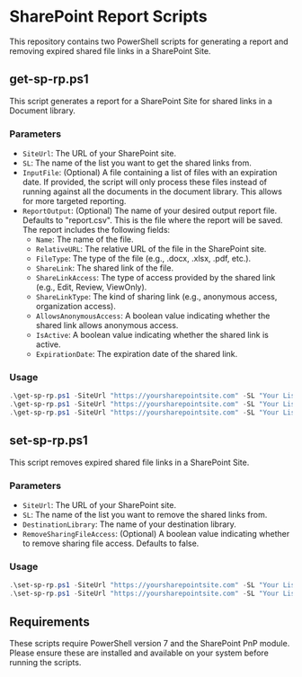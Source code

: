 # SharePoint Report Scripts

This repository contains two PowerShell scripts for generating a report and removing expired shared file links in a SharePoint Site.

## get-sp-rp.ps1

This script generates a report for a SharePoint Site for shared links in a Document library. 

### Parameters

- `SiteUrl`: The URL of your SharePoint site.
- `SL`: The name of the list you want to get the shared links from.
- `InputFile`: (Optional) A file containing a list of files with an expiration date. If provided, the script will only process these files instead of running against all the documents in the document library. This allows for more targeted reporting.
- `ReportOutput`: (Optional) The name of your desired output report file. Defaults to "report.csv". This is the file where the report will be saved. The report includes the following fields:
  - `Name`: The name of the file.
  - `RelativeURL`: The relative URL of the file in the SharePoint site.
  - `FileType`: The type of the file (e.g., .docx, .xlsx, .pdf, etc.).
  - `ShareLink`: The shared link of the file.
  - `ShareLinkAccess`: The type of access provided by the shared link (e.g., Edit, Review, ViewOnly).
  - `ShareLinkType`: The kind of sharing link (e.g., anonymous access, organization access).
  - `AllowsAnonymousAccess`: A boolean value indicating whether the shared link allows anonymous access.
  - `IsActive`: A boolean value indicating whether the shared link is active.
  - `ExpirationDate`: The expiration date of the shared link.

### Usage

```powershell
.\get-sp-rp.ps1 -SiteUrl "https://yoursharepointsite.com" -SL "Your List Name"
.\get-sp-rp.ps1 -SiteUrl "https://yoursharepointsite.com" -SL "Your List Name" -InputFile "myinputfile.txt"
.\get-sp-rp.ps1 -SiteUrl "https://yoursharepointsite.com" -SL "Your List Name" -InputFile "myinputfile.txt" -ReportOutput "myreport.csv"
```

## set-sp-rp.ps1

This script removes expired shared file links in a SharePoint Site.

### Parameters

- `SiteUrl`: The URL of your SharePoint site.
- `SL`: The name of the list you want to remove the shared links from.
- `DestinationLibrary`: The name of your destination library.
- `RemoveSharingFileAccess`: (Optional) A boolean value indicating whether to remove sharing file access. Defaults to false.

### Usage

```powershell
.\set-sp-rp.ps1 -SiteUrl "https://yoursharepointsite.com" -SL "Your List Name" -DestinationLibrary "Your Destination Library"
.\set-sp-rp.ps1 -SiteUrl "https://yoursharepointsite.com" -SL "Your List Name" -DestinationLibrary "Your Destination Library" -RemoveSharingFileAccess $true
```

## Requirements

These scripts require PowerShell version 7 and the SharePoint PnP module. Please ensure these are installed and available on your system before running the scripts.


